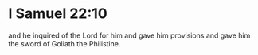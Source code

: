 # I Samuel 22:10

and he inquired of the Lord for him and gave him provisions and gave him the sword of Goliath the Philistine.
